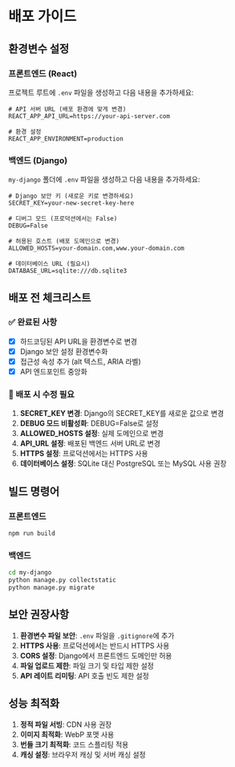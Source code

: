 # 배포 가이드

## 환경변수 설정

### 프론트엔드 (React)

프로젝트 루트에 `.env` 파일을 생성하고 다음 내용을 추가하세요:

```env
# API 서버 URL (배포 환경에 맞게 변경)
REACT_APP_API_URL=https://your-api-server.com

# 환경 설정
REACT_APP_ENVIRONMENT=production
```

### 백엔드 (Django)

`my-django` 폴더에 `.env` 파일을 생성하고 다음 내용을 추가하세요:

```env
# Django 보안 키 (새로운 키로 변경하세요)
SECRET_KEY=your-new-secret-key-here

# 디버그 모드 (프로덕션에서는 False)
DEBUG=False

# 허용된 호스트 (배포 도메인으로 변경)
ALLOWED_HOSTS=your-domain.com,www.your-domain.com

# 데이터베이스 URL (필요시)
DATABASE_URL=sqlite:///db.sqlite3
```

## 배포 전 체크리스트

### ✅ 완료된 사항

- [x] 하드코딩된 API URL을 환경변수로 변경
- [x] Django 보안 설정 환경변수화
- [x] 접근성 속성 추가 (alt 텍스트, ARIA 라벨)
- [x] API 엔드포인트 중앙화

### 🔧 배포 시 수정 필요

1. **SECRET_KEY 변경**: Django의 SECRET_KEY를 새로운 값으로 변경
2. **DEBUG 모드 비활성화**: DEBUG=False로 설정
3. **ALLOWED_HOSTS 설정**: 실제 도메인으로 변경
4. **API_URL 설정**: 배포된 백엔드 서버 URL로 변경
5. **HTTPS 설정**: 프로덕션에서는 HTTPS 사용
6. **데이터베이스 설정**: SQLite 대신 PostgreSQL 또는 MySQL 사용 권장

## 빌드 명령어

### 프론트엔드

```bash
npm run build
```

### 백엔드

```bash
cd my-django
python manage.py collectstatic
python manage.py migrate
```

## 보안 권장사항

1. **환경변수 파일 보안**: `.env` 파일을 `.gitignore`에 추가
2. **HTTPS 사용**: 프로덕션에서는 반드시 HTTPS 사용
3. **CORS 설정**: Django에서 프론트엔드 도메인만 허용
4. **파일 업로드 제한**: 파일 크기 및 타입 제한 설정
5. **API 레이트 리미팅**: API 호출 빈도 제한 설정

## 성능 최적화

1. **정적 파일 서빙**: CDN 사용 권장
2. **이미지 최적화**: WebP 포맷 사용
3. **번들 크기 최적화**: 코드 스플리팅 적용
4. **캐싱 설정**: 브라우저 캐싱 및 서버 캐싱 설정









